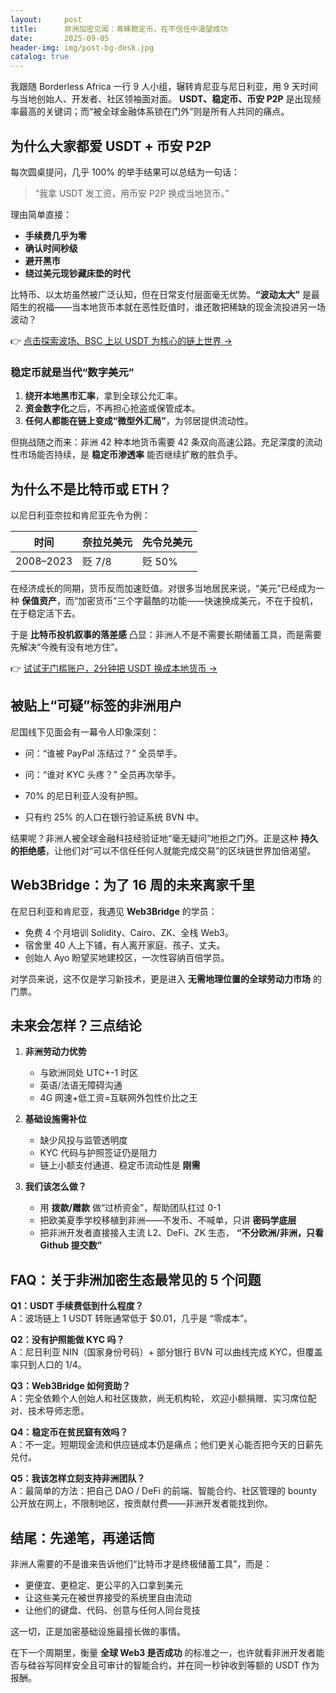 ```yaml
---
layout:     post
title:      非洲加密见闻：青睐稳定币，在不信任中渴望成功
date:       2025-09-05
header-img: img/post-bg-desk.jpg
catalog: true
---
```


我跟随 Borderless Africa 一行 9 人小组，辗转肯尼亚与尼日利亚，用 9 天时间与当地创始人、开发者、社区领袖面对面。 **USDT、稳定币、币安 P2P** 是出现频率最高的关键词；而“被全球金融体系锁在门外”则是所有人共同的痛点。  

## 为什么大家都爱 USDT + 币安 P2P

每次圆桌提问，几乎 100% 的举手结果可以总结为一句话：

> “我拿 USDT 发工资，用币安 P2P 换成当地货币。”

理由简单直接：

- **手续费几乎为零**  
- **确认时间秒级**  
- **避开黑市**  
- **绕过美元现钞藏床垫的时代**

比特币、以太坊虽然被广泛认知，但在日常支付层面毫无优势。**“波动太大”** 是最陌生的祝福——当本地货币本就在恶性贬值时，谁还敢把稀缺的现金流投进另一场波动？

👉 [点击探索波场、BSC 上以 USDT 为核心的链上世界 →](https://okxdog.com/)

### 稳定币就是当代“数字美元”

1. **绕开本地黑市汇率**，拿到全球公允汇率。  
2. **资金数字化**之后，不再担心抢盗或保管成本。  
3. **任何人都能在链上变成“微型外汇局”**，为邻居提供流动性。

但挑战随之而来：非洲 42 种本地货币需要 42 条双向高速公路。充足深度的流动性市场能否持续，是 **稳定币渗透率** 能否继续扩散的胜负手。

## 为什么不是比特币或 ETH？

以尼日利亚奈拉和肯尼亚先令为例：

| 时间 | 奈拉兑美元 | 先令兑美元 |
|------|-------------|-------------|
| 2008–2023 | 贬 7/8 | 贬 50% |

在经济成长的同期，货币反而加速贬值。对很多当地居民来说，“美元”已经成为一种 **保值资产**，而“加密货币”三个字最酷的功能——快速换成美元，不在于投机，在于稳定活下去。

于是 **比特币投机叙事的落差感** 凸显：非洲人不是不需要长期储蓄工具，而是需要先解决“今晚有没有地方住”。

👉 [试试无门槛账户，2分钟把 USDT 换成本地货币 →](https://okxdog.com/)

## 被贴上“可疑”标签的非洲用户

尼国线下见面会有一幕令人印象深刻：

- 问：“谁被 PayPal 冻结过？” 全员举手。  
- 问：“谁对 KYC 头疼？” 全员再次举手。  

- 70% 的尼日利亚人没有护照。  
- 只有约 25% 的人口在银行验证系统 BVN 中。  

结果呢？非洲人被全球金融科技经验证地“毫无疑问”地拒之门外。正是这种 **持久的拒绝感**，让他们对“可以不信任任何人就能完成交易”的区块链世界加倍渴望。

## Web3Bridge：为了 16 周的未来离家千里

在尼日利亚和肯尼亚，我遇见 **Web3Bridge** 的学员：  
- 免费 4 个月培训 Solidity、Cairo、ZK、全栈 Web3。  
- 宿舍里 40 人上下铺，有人离开家庭、孩子、丈夫。  
- 创始人 Ayo 盼望买地建校区，一次性容纳百倍学员。  

对学员来说，这不仅是学习新技术，更是进入 **无需地理位置的全球劳动力市场** 的门票。

## 未来会怎样？三点结论

1. **非洲劳动力优势**  
   - 与欧洲同处 UTC+-1 时区  
   - 英语/法语无障碍沟通  
   - 4G 网速+低工资=互联网外包性价比之王  

2. **基础设施需补位**  
   - 缺少风投与监管透明度  
   - KYC 代码与护照签证仍是阻力  
   - 链上小额支付通道、稳定币流动性是 **刚需**  

3. **我们该怎么做？**  
   - 用 **拨款/赠款** 做“过桥资金”，帮助团队扛过 0-1  
   - 把欧美夏季学校移植到非洲——不发币、不喊单，只讲 **密码学底层**  
   - 把非洲开发者直接接入主流 L2、DeFi、ZK 生态， **“不分欧洲/非洲，只看 Github 提交数”**

## FAQ：关于非洲加密生态最常见的 5 个问题

**Q1：USDT 手续费低到什么程度？**  
A：波场链上 1 USDT 转账通常低于 $0.01，几乎是 “零成本”。

**Q2：没有护照能做 KYC 吗？**  
A：尼日利亚 NIN（国家身份号码）+ 部分银行 BVN 可以曲线完成 KYC，但覆盖率只到人口的 1/4。

**Q3：Web3Bridge 如何资助？**  
A：完全依赖个人创始人和社区拨款，尚无机构轮， 欢迎小额捐赠、实习席位配对、技术导师志愿。

**Q4：稳定币在贫民窟有效吗？**  
A：不一定。短期现金流和供应链成本仍是痛点；他们更关心能否把今天的日薪先兑付。

**Q5：我该怎样立刻支持非洲团队？**  
A：最简单的方法：把自己 DAO / DeFi 的前端、智能合约、社区管理的 bounty 公开放在网上，不限制地区，按贡献付费——非洲开发者能找到你。

## 结尾：先递笔，再递话筒

非洲人需要的不是谁来告诉他们“比特币才是终极储蓄工具”，而是：

- 更便宜、更稳定、更公平的入口拿到美元  
- 让这些美元在被世界接受的系统里自由流动  
- 让他们的键盘、代码、创意与任何人同台竞技  

这一切，正是加密基础设施最擅长做的事情。  

在下一个周期里，衡量 **全球 Web3 是否成功** 的标准之一，也许就看非洲开发者能否与硅谷写同样安全且可审计的智能合约，并在同一秒钟收到等额的 USDT 作为报酬。